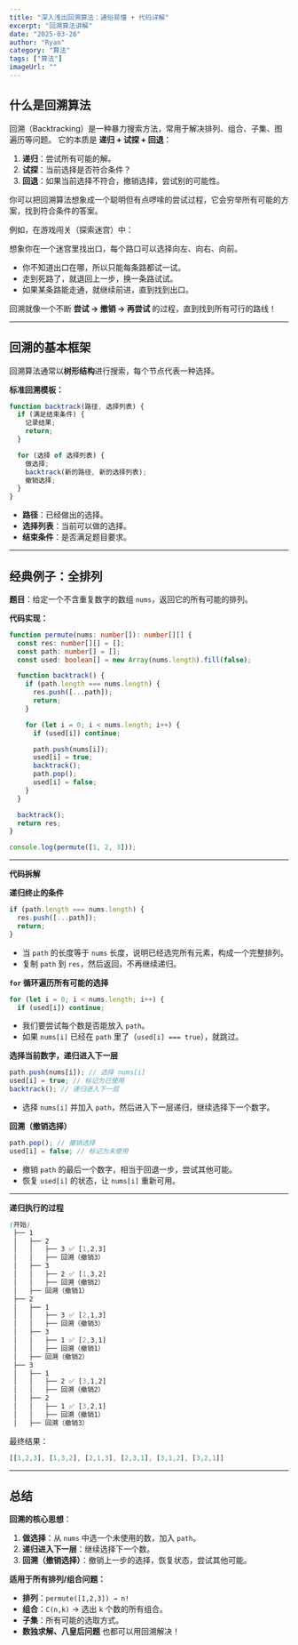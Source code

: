 ```yaml
---
title: "深入浅出回溯算法：通俗易懂 + 代码详解"
excerpt: "回溯算法讲解"
date: "2025-03-26"
author: "Ryan"
category: "算法"
tags: ["算法"]
imageUrl: ""
---
```


## 什么是回溯算法

回溯（Backtracking）是一种暴力搜索方法，常用于解决排列、组合、子集、图遍历等问题。
它的本质是 **递归 + 试探 + 回退**：

1. **递归**：尝试所有可能的解。
2. **试探**：当前选择是否符合条件？
3. **回退**：如果当前选择不符合，撤销选择，尝试别的可能性。

你可以把回溯算法想象成一个聪明但有点啰嗦的尝试过程，它会穷举所有可能的方案，找到符合条件的答案。

例如，在游戏闯关（探索迷宫）中：

想象你在一个迷宫里找出口，每个路口可以选择向左、向右、向前。

- 你不知道出口在哪，所以只能每条路都试一试。
- 走到死路了，就退回上一步，换一条路试试。
- 如果某条路能走通，就继续前进，直到找到出口。

回溯就像一个不断 **尝试 → 撤销 → 再尝试** 的过程，直到找到所有可行的路线！

---

## 回溯的基本框架

回溯算法通常以**树形结构**进行搜索，每个节点代表一种选择。

**标准回溯模板：**

```ts
function backtrack(路径, 选择列表) {
  if (满足结束条件) {
    记录结果;
    return;
  }

  for (选择 of 选择列表) {
    做选择;
    backtrack(新的路径, 新的选择列表);
    撤销选择;
  }
}
```

- **路径**：已经做出的选择。
- **选择列表**：当前可以做的选择。
- **结束条件**：是否满足题目要求。

---

## 经典例子：全排列

**题目**：给定一个不含重复数字的数组 `nums`，返回它的所有可能的排列。

**代码实现：**

```ts
function permute(nums: number[]): number[][] {
  const res: number[][] = [];
  const path: number[] = [];
  const used: boolean[] = new Array(nums.length).fill(false);

  function backtrack() {
    if (path.length === nums.length) {
      res.push([...path]);
      return;
    }

    for (let i = 0; i < nums.length; i++) {
      if (used[i]) continue;

      path.push(nums[i]);
      used[i] = true;
      backtrack();
      path.pop();
      used[i] = false;
    }
  }

  backtrack();
  return res;
}

console.log(permute([1, 2, 3]));
```

---

**代码拆解**

**递归终止的条件**

```ts
if (path.length === nums.length) {
  res.push([...path]);
  return;
}
```

- 当 `path` 的长度等于 `nums` 长度，说明已经选完所有元素，构成一个完整排列。
- 复制 `path` 到 `res`，然后返回，不再继续递归。

**`for` 循环遍历所有可能的选择**

```ts
for (let i = 0; i < nums.length; i++) {
  if (used[i]) continue;
```

- 我们要尝试每个数是否能放入 `path`。
- 如果 `nums[i]` 已经在 `path` 里了（`used[i] === true`），就跳过。

**选择当前数字，递归进入下一层**

```ts
path.push(nums[i]); // 选择 nums[i]
used[i] = true; // 标记为已使用
backtrack(); // 递归进入下一层
```

- 选择 `nums[i]` 并加入 `path`，然后进入下一层递归，继续选择下一个数字。

**回溯（撤销选择）**

```ts
path.pop(); // 撤销选择
used[i] = false; // 标记为未使用
```

- 撤销 `path` 的最后一个数字，相当于回退一步，尝试其他可能。
- 恢复 `used[i]` 的状态，让 `nums[i]` 重新可用。

---

**递归执行的过程**

```scss
(开始)
 ├── 1
 │   ├── 2
 │   │   ├── 3 ✅ [1,2,3]
 │   │   ├── 回溯（撤销3）
 │   ├── 3
 │   │   ├── 2 ✅ [1,3,2]
 │   │   ├── 回溯（撤销2）
 │   ├── 回溯（撤销1）
 ├── 2
 │   ├── 1
 │   │   ├── 3 ✅ [2,1,3]
 │   │   ├── 回溯（撤销3）
 │   ├── 3
 │   │   ├── 1 ✅ [2,3,1]
 │   │   ├── 回溯（撤销1）
 │   ├── 回溯（撤销2）
 ├── 3
 │   ├── 1
 │   │   ├── 2 ✅ [3,1,2]
 │   │   ├── 回溯（撤销2）
 │   ├── 2
 │   │   ├── 1 ✅ [3,2,1]
 │   │   ├── 回溯（撤销1）
 │   ├── 回溯（撤销3）
```

最终结果：

```ts
[[1,2,3], [1,3,2], [2,1,3], [2,3,1], [3,1,2], [3,2,1]]
```

---

## 总结

**回溯的核心思想**：

1. **做选择**：从 `nums` 中选一个未使用的数，加入 `path`。
2. **递归进入下一层**：继续选择下一个数。
3. **回溯（撤销选择）**：撤销上一步的选择，恢复状态，尝试其他可能。

**适用于所有排列/组合问题：**

- **排列**：`permute([1,2,3]) → n!`
- **组合**：`C(n,k)` → 选出 `k` 个数的所有组合。
- **子集**：所有可能的选取方式。
- **数独求解、八皇后问题** 也都可以用回溯解决！
